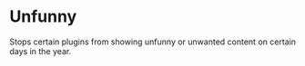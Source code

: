 # Unfunny
Stops certain plugins from showing unfunny or unwanted content on certain days in the year.

